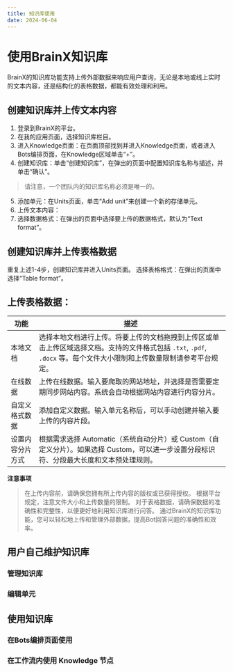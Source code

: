 ```yaml
---
title: 知识库使用
date: 2024-06-04
---
```


# 使用BrainX知识库

BrainX的知识库功能支持上传外部数据来响应用户查询，无论是本地或线上实时的文本内容，还是结构化的表格数据，都能有效处理和利用。


## 创建知识库并上传文本内容

1. 登录到BrainX的平台。 
2. 在我的应用页面，选择知识库栏目。 
3. 进入Knowledge页面：在页面顶部找到并进入Knowledge页面，或者进入Bots编排页面，在Knowledge区域单击“+”。 
4. 创建知识库：单击“创建知识库”，在弹出的页面中配置知识库名称与描述，并单击“确认”。
> 请注意，一个团队内的知识库名称必须是唯一的。 
5. 添加单元：在Units页面，单击“Add unit”来创建一个新的存储单元。 
6. 上传文本内容： 
7. 选择数据格式：在弹出的页面中选择要上传的数据格式，默认为“Text format”。


## 创建知识库并上传表格数据
重复上述1-4步，创建知识库并进入Units页面。
选择表格格式：在弹出的页面中选择“Table format”。


## 上传表格数据：
| 功能       | 描述 |  
|----------| --- |  
| 本地文档     | 选择本地文档进行上传。将要上传的文档拖拽到上传区或单击上传区域选择文档。支持的文件格式包括 `.txt`, `.pdf`, `.docx` 等。每个文件大小限制和上传数量限制请参考平台规定。 |  
| 在线数据     | 上传在线数据。输入要爬取的网站地址，并选择是否需要定期同步网站内容。系统会自动根据网站内容进行内容分片。 |  
| 自定义格式数据  | 添加自定义数据。输入单元名称后，可以手动创建并输入要上传的内容片段。 |  
| 设置内容分片方式 | 根据需求选择 Automatic（系统自动分片）或 Custom（自定义分片）。如果选择 Custom，可以进一步设置分段标识符、分段最大长度和文本预处理规则。 |


**注意事项**
 > 在上传内容前，请确保您拥有所上传内容的版权或已获得授权。
 > 根据平台规定，注意文件大小和上传数量的限制。
 > 对于表格数据，请确保数据的准确性和完整性，以便更好地利用知识库进行问答。
 > 通过BrainX的知识库功能，您可以轻松地上传和管理外部数据，提高Bot回答问题的准确性和效率。


## 用户自己维护知识库

### 管理知识库

### 编辑单元


## 使用知识库

### 在Bots编排页面使用

### 在工作流内使用 Knowledge 节点
